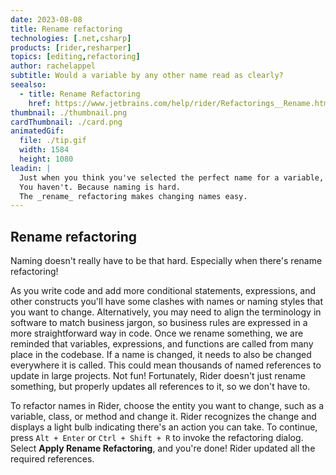 ```yaml
---
date: 2023-08-08
title: Rename refactoring
technologies: [.net,csharp]
products: [rider,resharper]
topics: [editing,refactoring]
author: rachelappel
subtitle: Would a variable by any other name read as clearly?
seealso:
  - title: Rename Refactoring
    href: https://www.jetbrains.com/help/rider/Refactorings__Rename.html
thumbnail: ./thumbnail.png
cardThumbnail: ./card.png
animatedGif:
  file: ./tip.gif
  width: 1584
  height: 1080
leadin: |
  Just when you think you've selected the perfect name for a variable, a class, or some other block of code...
  You haven't. Because naming is hard.
  The _rename_ refactoring makes changing names easy.
---
```


## Rename refactoring

Naming doesn't really have to be that hard. Especially when there's rename refactoring!

As you write code and add more conditional statements, expressions, and other constructs you'll have some clashes with names or naming styles that you want to change. Alternatively, you may need to align the terminology in software to match business jargon, so business rules are expressed in a more straightforward way in code.
Once we rename something, we are reminded that variables, expressions, and functions are called from many place in the codebase. If a name is changed, it needs to also be changed everywhere it is called. This could mean thousands of named references to update in large projects. Not fun! 
Fortunately, Rider doesn't just rename something, but properly updates all references to it, so we don't have to. 

To refactor names in Rider, choose the entity you want to change, such as a variable, class, or method and change it. Rider recognizes the change and displays a light bulb indicating there's an action you can take. To continue, press `Alt + Enter` or `Ctrl + Shift + R` to invoke the refactoring dialog. Select **Apply Rename Refactoring**, and you're done!
Rider updated all the required references.